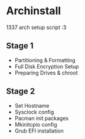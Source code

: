 # Archinstall
1337 arch setup script :3
## Stage 1
- Partitioning & Formatting 
- Full Disk Encryption Setup
- Preparing Drives & chroot

## Stage 2
- Set Hostname
- Sysclock config
- Pacman init packages
- Mkinitcpio config
- Grub EFI installation
